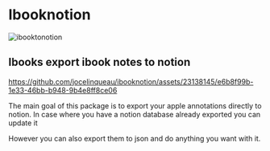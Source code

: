 # Ibooknotion
![ibooktonotion](https://github.com/jocelinqueau/ibooknotion/assets/23138145/e8f17841-de66-4773-b8bc-e5c07e676297)

## Ibooks export ibook notes to notion

https://github.com/jocelinqueau/ibooknotion/assets/23138145/e6b8f99b-1e33-46bb-b948-9b4e8ff8ce06


The main goal of this package is to export your apple annotations directly to notion. In case where you have a notion database already exported you can update it

However you can also export them to json and do anything you want with it.


